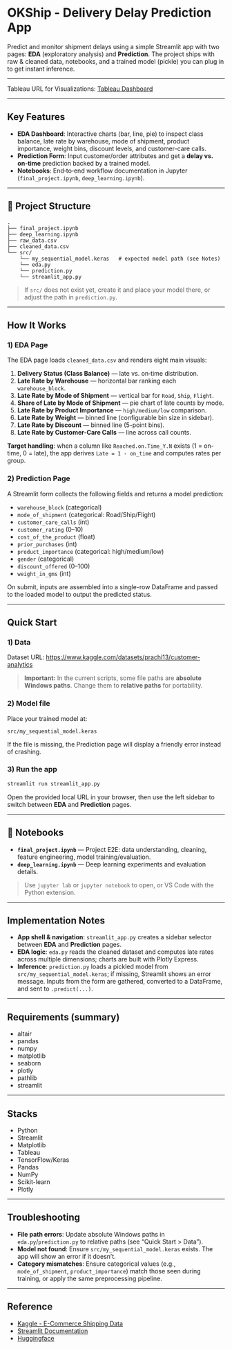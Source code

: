 # **OKShip - Delivery Delay Prediction App**

Predict and monitor shipment delays using a simple Streamlit app with two pages: **EDA** (exploratory analysis) and **Prediction**. The project ships with raw & cleaned data, notebooks, and a trained model (pickle) you can plug in to get instant inference.

---

Tableau URL for Visualizations: [Tableau Dashboard](https://public.tableau.com/app/profile/yunido.baheramsyah/viz/LateShipmentAnalysis/Dashboard2?publish=yes)

---

## Key Features
- **EDA Dashboard**: Interactive charts (bar, line, pie) to inspect class balance, late rate by warehouse, mode of shipment, product importance, weight bins, discount levels, and customer-care calls.  
- **Prediction Form**: Input customer/order attributes and get a **delay vs. on‑time** prediction backed by a trained model.
- **Notebooks**: End‑to‑end workflow documentation in Jupyter (`final_project.ipynb`, `deep_learning.ipynb`).

---

## 📁 Project Structure
```
.
├── final_project.ipynb
├── deep_learning.ipynb
├── raw_data.csv
├── cleaned_data.csv
└── src/
    └── my_sequential_model.keras   # expected model path (see Notes)
    └── eda.py
    └── prediction.py
    └── streamlit_app.py
```
> If `src/` does not exist yet, create it and place your model there, or adjust the path in `prediction.py`.

---

## How It Works

### 1) EDA Page
The EDA page loads `cleaned_data.csv` and renders eight main visuals:
1. **Delivery Status (Class Balance)** — late vs. on‑time distribution.  
2. **Late Rate by Warehouse** — horizontal bar ranking each `warehouse_block`.  
3. **Late Rate by Mode of Shipment** — vertical bar for `Road`, `Ship`, `Flight`.  
4. **Share of Late by Mode of Shipment** — pie chart of late counts by mode.  
5. **Late Rate by Product Importance** — `high/medium/low` comparison.  
6. **Late Rate by Weight** — binned line (configurable bin size in sidebar).  
7. **Late Rate by Discount** — binned line (5-point bins).  
8. **Late Rate by Customer-Care Calls** — line across call counts.

**Target handling**: when a column like `Reached.on.Time_Y.N` exists (1 = on-time, 0 = late), the app derives `Late = 1 - on_time` and computes rates per group.

### 2) Prediction Page
A Streamlit form collects the following fields and returns a model prediction:
- `warehouse_block` (categorical)
- `mode_of_shipment` (categorical: Road/Ship/Flight)
- `customer_care_calls` (int)
- `customer_rating` (0–10)
- `cost_of_the_product` (float)
- `prior_purchases` (int)
- `product_importance` (categorical: high/medium/low)
- `gender` (categorical)
- `discount_offered` (0–100)
- `weight_in_gms` (int)

On submit, inputs are assembled into a single-row DataFrame and passed to the loaded model to output the predicted status.

---

## Quick Start


### 1) Data
Dataset URL: https://www.kaggle.com/datasets/prachi13/customer-analytics

> **Important:** In the current scripts, some file paths are **absolute Windows paths**. Change them to **relative paths** for portability.



### 2) Model file
Place your trained model at:
```
src/my_sequential_model.keras
```
If the file is missing, the Prediction page will display a friendly error instead of crashing.

### 3) Run the app
```bash
streamlit run streamlit_app.py
```

Open the provided local URL in your browser, then use the left sidebar to switch between **EDA** and **Prediction** pages.

---

## 📓 Notebooks
- **`final_project.ipynb`** — Project E2E: data understanding, cleaning, feature engineering, model training/evaluation.  
- **`deep_learning.ipynb`** — Deep learning experiments and evaluation details.

> Use `jupyter lab` or `jupyter notebook` to open, or VS Code with the Python extension.

---

## Implementation Notes
- **App shell & navigation**: `streamlit_app.py` creates a sidebar selector between **EDA** and **Prediction** pages.  
- **EDA logic**: `eda.py` reads the cleaned dataset and computes late rates across multiple dimensions; charts are built with Plotly Express.  
- **Inference**: `prediction.py` loads a pickled model from `src/my_sequential_model.keras`; if missing, Streamlit shows an error message. Inputs from the form are gathered, converted to a DataFrame, and sent to `.predict(...)`.

---

## Requirements (summary)
- altair
- pandas
- numpy
- matplotlib
- seaborn
- plotly
- pathlib
- streamlit

---

## Stacks

- Python
- Streamlit
- Matplotlib
- Tableau
- TensorFlow/Keras
- Pandas
- NumPy
- Scikit-learn
- Plotly

---

## Troubleshooting
- **File path errors**: Update absolute Windows paths in `eda.py`/`prediction.py` to relative paths (see “Quick Start > Data”).  
- **Model not found**: Ensure `src/my_sequential_model.keras` exists. The app will show an error if it doesn’t.  
- **Category mismatches**: Ensure categorical values (e.g., `mode_of_shipment`, `product_importance`) match those seen during training, or apply the same preprocessing pipeline.

---

## Reference
- [Kaggle - E-Commerce Shipping Data](https://www.kaggle.com/datasets/prachi13/customer-analytics)
- [Streamlit Documentation](https://docs.streamlit.io/)
- [Huggingface](https://huggingface.co/spaces/yunidobaheramsyah/delivery_predictor)


